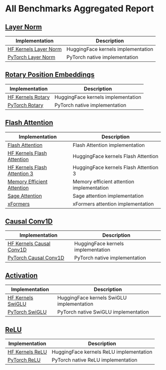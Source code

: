 
# All Benchmarks Aggregated Report

## [Layer Norm](layer_norm/)

<div class="artifact-preview">
<object data="layer_norm/results/artifacts/combine/latency.svg" type="image/svg+xml" width="800">
</object>
</div>

| Implementation | Description |
|----------------|-------------|
| [HF Kernels Layer Norm](layer_norm/impls/hf_kernels_layer_norm.html) | HuggingFace kernels implementation |
| [PyTorch Layer Norm](layer_norm/impls/torch_layer_norm.html) | PyTorch native implementation |

## [Rotary Position Embeddings](rotary/)

<div class="artifact-preview">
<object data="rotary/results/artifacts/combine/latency.svg" type="image/svg+xml" width="800">
</object>
</div>

| Implementation | Description |
|----------------|-------------|
| [HF Kernels Rotary](rotary/impls/hf_kernels_rotary.html) | HuggingFace kernels implementation |
| [PyTorch Rotary](rotary/impls/torch_rotary.html) | PyTorch native implementation |

## [Flash Attention](flash_attn/)

<div class="artifact-preview">
<object data="flash_attn/results/artifacts/combine/latency.svg" type="image/svg+xml" width="800">
</object>
</div>

| Implementation | Description |
|----------------|-------------|
| [Flash Attention](flash_attn/impls/flash_attention.html) | Flash Attention implementation |
| [HF Kernels Flash Attention](flash_attn/impls/hf_kernels_flash_attn.html) | HuggingFace kernels Flash Attention |
| [HF Kernels Flash Attention 3](flash_attn/impls/hf_kernels_flash_attn3.html) | HuggingFace kernels Flash Attention 3 |
| [Memory Efficient Attention](flash_attn/impls/mem_efficient_attention.html) | Memory efficient attention implementation |
| [Sage Attention](flash_attn/impls/sage_attention.html) | Sage attention implementation |
| [xFormers](flash_attn/impls/xformers.html) | xFormers attention implementation |

## [Causal Conv1D](causal_conv1d/)

<div class="artifact-preview">
<object data="causal_conv1d/results/artifacts/combine/latency.svg" type="image/svg+xml" width="800">
</object>
</div>

| Implementation | Description |
|----------------|-------------|
| [HF Kernels Causal Conv1D](causal_conv1d/impls/hf_kernels_causal_conv1d.html) | HuggingFace kernels implementation |
| [PyTorch Causal Conv1D](causal_conv1d/impls/torch_causal_conv1d.html) | PyTorch native implementation |

## [Activation](activation/)

<div class="artifact-preview">
<object data="activation/results/artifacts/combine/latency.svg" type="image/svg+xml" width="800">
</object>
</div>

| Implementation | Description |
|----------------|-------------|
| [HF Kernels SwiGLU](activation/impls/hf_kernels_swiglu.html) | HuggingFace kernels SwiGLU implementation |
| [PyTorch SwiGLU](activation/impls/torch_swiglu.html) | PyTorch native SwiGLU implementation |

## [ReLU](relu/)

<div class="artifact-preview">
<object data="relu/results/artifacts/combine/latency.svg" type="image/svg+xml" width="800">
</object>
</div>

| Implementation | Description |
|----------------|-------------|
| [HF Kernels ReLU](relu/impls/hf_kernels_relu.html) | HuggingFace kernels ReLU implementation |
| [PyTorch ReLU](relu/impls/torch_relu.html) | PyTorch native ReLU implementation |

